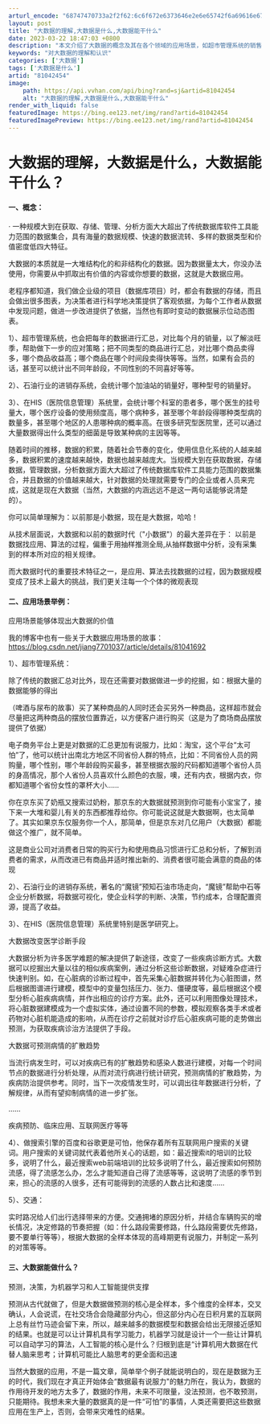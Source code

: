 ```yaml
---
arturl_encode: "68747470733a2f2f62:6c6f672e6373646e2e6e65742f6a69616e6737373031303337:2f61727469636c652f64657461696c732f3831303432343534"
layout: post
title: "大数据的理解,大数据是什么,大数据能干什么"
date: 2023-03-22 18:47:03 +0800
description: "本文介绍了大数据的概念及其在各个领域的应用场景，如超市管理系统的销售数据分析、石油行业进销存系统的市"
keywords: "对大数据的理解和认识"
categories: ['大数据']
tags: ['大数据是什么']
artid: "81042454"
image:
    path: https://api.vvhan.com/api/bing?rand=sj&artid=81042454
    alt: "大数据的理解,大数据是什么,大数据能干什么"
render_with_liquid: false
featuredImage: https://bing.ee123.net/img/rand?artid=81042454
featuredImagePreview: https://bing.ee123.net/img/rand?artid=81042454
---
```


# 大数据的理解，大数据是什么，大数据能干什么？

#### 一、概念：

· 一种规模大到在获取、存储、管理、分析方面大大超出了传统数据库软件工具能力范围的数据集合，具有海量的数据规模、快速的数据流转、多样的数据类型和价值密度低四大特征。

大数据的本质就是一大堆结构化的和非结构化的数据。因为数据量太大，你没办法使用，你需要从中抓取出有价值的内容或你想要的数据，这就是大数据应用。

老程序都知道，我们做企业级的项目（数据库项目）时，都会有数据的存储，而且会做出很多图表，为决策者进行科学地决策提供了客观依据，为每个工作者从数据中发现问题，做进一步改进提供了依据，当然也有即时变动的数据展示位动态图表。

1）、超市管理系统，也会把每年的数据进行汇总，对比每个月的销量，以了解淡旺季，帮助做下一步的应对策略；把不同类型的商品进行汇总，对比哪个商品卖得多，哪个商品收益高；哪个商品在哪个时间段卖得快等等。当然，如果有会员的话，甚至可以统计出不同年龄段，不同性别的不同喜好等等。

2）、石油行业的进销存系统，会统计哪个加油站的销量好，哪种型号的销量好。

3）、在HIS（医院信息管理）系统里，会统计哪个科室的患者多，哪个医生的挂号量大，哪个医疗设备的使用频度高，哪个病种多，甚至哪个年龄段得哪种类型病的数量多，甚至哪个地区的人患哪种病的概率高。在很多研究型医院里，还可以通过大量数据得出什么类型的细菌是导致某种病的主因等等。

随着时间的推移，数据的积累，随着社会节奏的变化，使用信息化系统的人越来越多，数据积累的速度越来越快，数据也越来越庞大。当规模大到在获取数据，存储数据，管理数据，分析数据方面大大超过了传统数据库软件工具能力范围的数据集合，并且数据的价值越来越大，针对数据的处理就需要专门的企业或者人员来完成，这就是现在大数据（当然，大数据的内涵远远不是这一两句话能够说清楚的）。

你可以简单理解为：以前那是小数据，现在是大数据，哈哈！

从技术层面说，大数据和以前的数据时代（"小数据"）的最大差异在于： 以前是数据找应用、算法的过程，偏重于用抽样推测全局,从抽样数据中分析，没有采集到的样本所对应的相关规律。

而大数据时代的重要技术特征之一，是应用、算法去找数据的过程，因为数据规模变成了技术上最大的挑战，我们更关注每一个个体的微观表现

#### 二、应用场景举例：

应用场景能够体现出大数据的价值

我的博客中也有一些关于大数据应用场景的故事： https://blog.csdn.net/jiang7701037/article/details/81041692

1）、超市管理系统：

除了传统的数据汇总对比外，现在还需要对数据做进一步的挖掘，如：根据大量的数据能够的得出

（啤酒与尿布的故事）买了某种商品的人同时还会买另外一种商品，这样超市就会尽量把这两种商品的摆放位置靠近，以方便客户进行购买（这是为了商场商品摆放提供了依据）

电子商务平台上更是对数据的汇总更加有说服力，比如：淘宝，这个平台“太可怕”了，他可以统计出南北方地区不同省份人群的特点，比如：不同省份人员的网购量，哪个性别，哪个年龄段购买最多，甚至根据衣服的尺码都知道哪个省份人员的身高情况，那个人省份人员喜欢什么颜色的衣服，噢，还有内衣，根据内衣，你都知道哪个省份女性的罩杯大小……

你在京东买了奶瓶又搜索过奶粉，那京东的大数据就预测到你可能有小宝宝了，接下来一大堆和婴儿有关的东西都推荐给你。你可能说这就是大数据啊，也太简单了。其实如果京东仅服务你一个人，那简单，但是京东对几亿用户（大数据）都能做这个推广，就不简单。

这是商业公司对消费者日常的购买行为和使用商品习惯进行汇总和分析，了解到消费者的需求，从而改进已有商品并适时推出新的、消费者很可能会满意的商品的体现

2）、石油行业的进销存系统，著名的“魔镜”预知石油市场走向，“魔镜”帮助中石等企业分析数据，将数据可视化，使企业科学的判断、决策，节约成本，合理配置资源，提高了收益。

3）、在HIS（医院信息管理）系统里特别是医学研究上。

大数据改变医学诊断手段

大数据分析为许多医学难题的解决提供了新途径，改变了一些疾病诊断方式。大数据可以挖掘出大量以往的相似疾病案例，通过分析这些诊断数据，对疑难杂症进行快速判别。如，在心脏病的诊断过程中，首先采集心脏数据并转化为心脏图谱，然后根据图谱进行建模，模型中的变量包括压力、张力、僵硬度等，最后根据这个模型分析心脏疾病病情，并作出相应的诊疗方案。此外，还可以利用图像处理技术，将心脏数据建模成为一个虚拟实体，通过设置不同的参数，模拟观察各类手术或者药物对心脏机能造成的影响，从而在诊疗之前就对诊疗后心脏疾病可能的走势做出预测，为获取疾病诊治方法提供了手段。

大数据可预测病情的扩散趋势

当流行病发生时，可以对疾病已有的扩散趋势和感染人数进行建模，对每一个时间节点的数据进行分析处理，从而对流行病进行统计研究，预测病情的扩散趋势，为疾病防治提供参考。同时，当下一次疫情发生时，可以调出往年数据进行分析，了解规律，从而有望抑制病情的进一步扩张。

……

疾病预防、临床应用、互联网医疗等等

4）、做搜索引擎的百度和谷歌更是可怕，他保存着所有互联网用户搜索的关键词。用户搜索的关键词就代表着他所关心的话题，如：最近搜索it的培训的比较多，说明了什么，最近搜索web前端培训的比较多说明了什么，最近搜索如何预防流感，得了流感怎么办，怎么才能知道自己得了流感等等，这说明了流感的季节到来，担心的流感的人很多，还有可能得到的流感的人数占比和速度……

5）、交通：

实时路况给人们出行选择带来的方便。交通拥堵的原因分析，并结合车辆购买的增长情况，决定修路的节奏把握（如：什么路段需要修路，什么路段需要优先修路，要不要单行等等），根据大数据的全样本体现的高峰期更有说服力，并制定一系列的对策等等。

#### 三、大数据能做什么？

预测，决策，为机器学习和人工智能提供支撑

预测从古代就做了，但是大数据做预测的核心是全样本，多个维度的全样本，交叉确认，人会说谎，在社交场合会隐藏部分内心，但这部分内心在日积月累的互联网上总有丝竹马迹会留下来，所以，越来越多的数据模型和数据会给出无限接近感知的结果。也就是可以让计算机具有学习能力，机器学习就是设计一个一些让计算机可以自动学习的算法，人工智能的核心是什么？归根到底是“计算机用大数据在代替人脑来思考；计算机可能比人脑思考的更全面和迅速

当然大数据的应用，不是一篇文章，简单举个例子就能说明白的，现在是数据为王的时代，我们现在才真正开始体会“数据最有说服力"的魅力所在，我认为，数据的作用待开发的地方太多了，数据的作用，未来不可限量，没法预测，也不敢预测，只能期待。我想未来大量的数据真的是一件“可怕”的事情，人类还需要把这些数据应用在生产上，否则，会带来灾难性的结果。